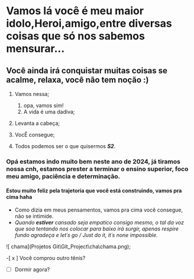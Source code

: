 # Vamos lá você é meu maior idolo,Heroi,amigo,entre diversas coisas que só nos sabemos mensurar...

## Você ainda irá conquistar muitas coisas se acalme, relaxa, você não tem noção :)
1. Vamos nessa;
    1. opa, vamos sim! 
    2. A vida é uma dadiva;

2. Levanta a cabeça;

3. VocÊ consegue;

4. Todos podemos ser o que quisermos _**S2**_.

### Opá estamos indo muito bem neste ano de 2024, já tiramos nossa cnh, estamos prester a terminar o ensino superior, foco meu amigo, paciência e determinação.

#### Estou muito feliz pela trajetoria que você está construindo, vamos pra cima haha

* Como dizia em meus pensamentos, vamos pra cima você consegue, não se intimide.
* _Quando **estiver** cansado seja empatico consigo mesmo, o tal da voz que soa tentando nos colocar para baixo irá surgir, apenas respire fundo agradeça e let´s go / Just do it, it´s none impossible._

![ chama](Projetos Git\Git_Project\cha\chama.png);

-[ x ] Você comprou outro tênis? 

- [  ] Dormir agora?
 
